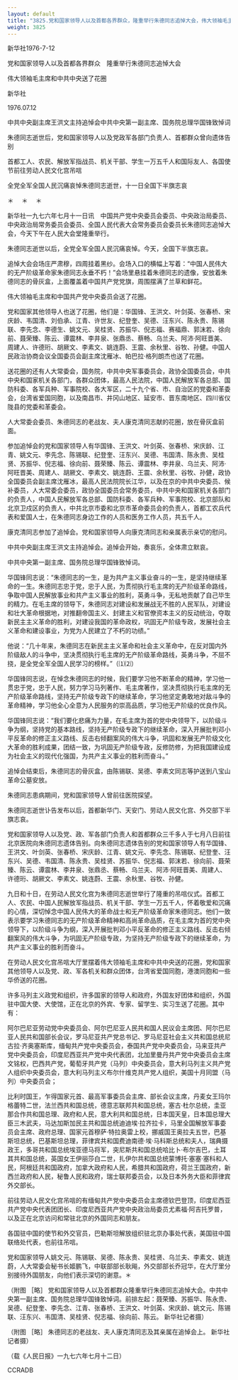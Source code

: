 ```yaml
---
layout: default
title: "3825.党和国家领导人以及首都各界群众，隆重举行朱德同志追悼大会，伟大领袖毛主席和中共中央送了花圈"
weight: 3825
---
```


新华社1976-7-12

党和国家领导人以及首都各界群众　隆重举行朱德同志追悼大会

伟大领袖毛主席和中共中央送了花圈

新华社

1976.07.12

中共中央副主席王洪文主持追悼会中共中央第一副主席、国务院总理华国锋致悼词

朱德同志逝世后，党和国家领导人以及党政军各部门负责人、首都群众曾向遗体告别

首都工人、农民、解放军指战员、机关干部、学生一万五千人和国际友人、各国使节前往劳动人民文化宫吊唁

全党全军全国人民沉痛哀悼朱德同志逝世，十一日全国下半旗志哀

＊                    　＊                    　＊

新华社一九七六年七月十一日讯　中国共产党中央委员会委员、中央政治局委员、中央政治局常务委员会委员、全国人民代表大会常务委员会委员长朱德同志追悼大会，今天下午在人民大会堂隆重举行。

朱德同志逝世以后，全党全军全国人民沉痛哀悼。今天，全国下半旗志哀。

追悼大会会场庄严肃穆，四周挂着黑纱。会场入口的横幅上写着：“中国人民伟大的无产阶级革命家朱德同志永垂不朽！”会场里悬挂着朱德同志的遗像，安放着朱德同志的骨灰盒，上面覆盖着中国共产党党旗，周围摆满了兰草和鲜花。

伟大领袖毛主席和中国共产党中央委员会送了花圈。

党和国家其他领导人也送了花圈，他们是：华国锋、王洪文、叶剑英、张春桥、宋庆龄、韦国清、刘伯承、江青、许世友、纪登奎、吴德、汪东兴、陈永贵、陈锡联、李先念、李德生、姚文元、吴桂贤、苏振华、倪志福、赛福鼎、郭沫若、徐向前、聂荣臻、陈云、谭震林、李井泉、张鼎丞、蔡畅、乌兰夫、阿沛·阿旺晋美、周建人、许德珩、胡厥文、李素文、姚连蔚、王震、余秋里、谷牧、孙健。中国人民政治协商会议全国委员会副主席沈雁冰、帕巴拉·格列朗杰也送了花圈。

送花圈的还有人大常委会，国务院，中共中央军事委员会，政协全国委员会，中共中央和国家机关各部门，各群众团体，最高人民法院，中国人民解放军各总部、国防科委、各军兵种、军事院校、各大军区，二十九个省、市、自治区的党委和革委会，台湾省爱国同胞，以及南昌市、井冈山地区、延安市、晋东南地区、四川省仪陇县的党委和革委会。

人大常委会委员、朱德同志的老战友、夫人康克清同志献的花圈，放在骨灰盒前面。

参加追悼会的党和国家领导人有华国锋、王洪文、叶剑英、张春桥、宋庆龄、江青、姚文元、李先念、陈锡联、纪登奎、汪东兴、吴德、韦国清、陈永贵、吴桂贤、苏振华、倪志福、徐向前、聂荣臻、陈云、谭震林、李井泉、乌兰夫、阿沛·阿旺晋美、周建人、胡厥文、李素文、姚连蔚、王震、余秋里、谷牧、孙健，政协全国委员会副主席沈雁冰，最高人民法院院长江华，以及在京的中共中央委员、候补委员，人大常委会委员，政协全国委员会常务委员，中共中央和国家机关各部门的负责人，中国人民解放军各总部、国防科委、各军兵种、军事院校、北京部队和北京卫戍区的负责人，中共北京市委和北京市革命委员会的负责人，首都工农兵代表和爱国人士，在朱德同志身边工作的人员和医务工作人员，共五千人。

康克清同志参加了追悼会。党和国家领导人向康克清同志和亲属表示亲切的慰问。

中共中央副主席王洪文主持追悼会。追悼会开始，奏哀乐，全体肃立默哀。

中共中央第一副主席、国务院总理华国锋致悼词。

华国锋同志说：“朱德同志的一生，是为共产主义事业奋斗的一生，是坚持继续革命的一生。朱德同志忠于党，忠于人民，为贯彻执行毛主席的无产阶级革命路线，争取中国人民解放事业和共产主义事业的胜利，英勇斗争，无私地贡献了自己毕生的精力。在毛主席的领导下，朱德同志对建设和发展战无不胜的人民军队，对建设和壮大革命根据地，对推翻帝国主义、封建主义和官僚资本主义的反动统治，夺取新民主主义革命的胜利，对建设我国的革命政权，巩固无产阶级专政，发展社会主义革命和建设事业，为党为人民建立了不朽的功绩。”

他说：“几十年来，朱德同志在新民主主义革命和社会主义革命中，在反对国内外阶级敌人的斗争中，坚决贯彻执行毛主席的无产阶级革命路线，英勇斗争，不屈不挠，是全党全军全国人民学习的榜样。”（⑴⑵）

华国锋同志说，在悼念朱德同志的时候，我们要学习他不断革命的精神，学习他一贯忠于党，忠于人民，努力学习马列著作、毛主席著作，坚决贯彻执行毛主席的无产阶级革命路线，坚持无产阶级专政下的继续革命，学习他坚定勇敢地对敌斗争的革命精神，学习他全心全意为人民服务的崇高品质，学习他无产阶级的优良作风。

华国锋同志说：“我们要化悲痛为力量，在毛主席为首的党中央领导下，以阶级斗争为纲，坚持党的基本路线，坚持无产阶级专政下的继续革命，深入开展批判邓小平反革命的修正主义路线、反击右倾翻案风的伟大斗争，巩固和发展无产阶级文化大革命的胜利成果，团结一致，为巩固无产阶级专政，反修防修，为把我国建设成为社会主义的现代化强国，为共产主义事业的胜利而奋斗。”

追悼会结束后，朱德同志的骨灰盒，由陈锡联、吴德、李素文同志等护送到八宝山革命公墓安放。

朱德同志患病期间，党和国家领导人曾前往医院探望。

朱德同志逝世讣告发布以后，首都新华门、天安门、劳动人民文化宫、外交部下半旗志哀。

党和国家领导人以及党、政、军各部门负责人和首都群众三千多人于七月八日前往北京医院向朱德同志遗体告别。向朱德同志遗体告别的党和国家领导人有华国锋、王洪文、叶剑英、张春桥、宋庆龄、江青、姚文元、李先念、陈锡联、纪登奎、汪东兴、吴德、韦国清、陈永贵、吴桂贤、苏振华、倪志福、郭沫若、徐向前、聂荣臻、陈云、谭震林、李井泉、张鼎丞、蔡畅、乌兰夫、阿沛·阿旺晋美、周建人、许德珩、胡厥文、李素文、姚连蔚、王震、余秋里、谷牧、孙健。

九日和十日，在劳动人民文化宫为朱德同志逝世举行了隆重的吊唁仪式。首都工人、农民、中国人民解放军指战员、机关干部、学生一万五千人，怀着敬爱和沉痛的心情，深切悼念中国人民伟大的革命战士和无产阶级革命家朱德同志。他们一致表示要学习朱德同志的无产阶级革命精神和高尚革命品质，在毛主席为首的党中央领导下，以阶级斗争为纲，深入开展批判邓小平反革命的修正主义路线、反击右倾翻案风的伟大斗争，为巩固无产阶级专政，为坚持无产阶级专政下的继续革命，为共产主义事业的胜利而奋斗。

在劳动人民文化宫吊唁大厅里摆着伟大领袖毛主席和中共中央送的花圈，党和国家其他领导人以及党、政、军各机关和群众团体，台湾省爱国同胞，港澳同胞和一些华侨送的花圈。

许多马列主义政党和组织，许多国家的领导人和政府，外国友好团体和组织，外国驻中国大使、大使馆，正在北京的外宾、专家、留学生、实习生送了花圈。其中有：

阿尔巴尼亚劳动党中央委员会、阿尔巴尼亚人民共和国人民议会主席团、阿尔巴尼亚人民共和国部长会议，罗马尼亚共产党总书记、罗马尼亚社会主义共和国总统尼古拉·齐奥塞斯库，缅甸共产党中央委员会，泰国共产党中央委员会，马来亚共产党中央委员会，印度尼西亚共产党中央代表团，北加里曼丹共产党中央委员会主席文铭权，巴西共产党，葡萄牙共产党（马列）中央委员会，意大利马列主义共产党人组织中央委员会，意大利马列主义布尔什维克共产党人组织，美国十月同盟（马列）中央委员会；

比利时国王，乍得国家元首、最高军事委员会主席、部长会议主席，丹麦女王玛尔格蕾特二世，法兰西共和国总统，德意志联邦共和国总统，塞古·杜尔总统，圭亚那合作共和国总理、政府和人民，意大利共和国总统，日本国天皇，日本国总理大臣三木武夫，马达加斯加民主共和国总统迪迪埃·拉齐拉卡，马里全国解放军事委员会主席、政府总理、国家元首穆萨·特拉奥雷上校，挪威国王奥拉夫五世，巴基斯坦总统，巴基斯坦总理，菲律宾共和国费迪南德·埃·马科斯总统和夫人，瑞典摄政王，多哥共和国总统埃亚德马将军，突尼斯共和国总统哈比卜·布尔吉巴，土耳其共和国总统，英国女王伊丽莎白二世，扎伊尔共和国总统蒙博托·塞塞·塞科和人民，阿根廷共和国政府，加拿大政府和人民，希腊共和国政府，荷兰王国政府，新西兰政府和人民，秘鲁人民和政府，瑞士联邦委员会，以及日本外务大臣和菲律宾外交部长。

前往劳动人民文化宫吊唁的有缅甸共产党中央委员会主席德钦巴登顶，印度尼西亚共产党中央代表团团长、印度尼西亚共产党中央政治局委员尤素福·阿吉托罗普，以及正在北京访问和常驻北京的外国同志和朋友。

各国驻中国的使节和外交官员，巴勒斯坦解放组织驻北京办事处代表，美国驻中国联络处代表，也前往吊唁。

党和国家领导人姚文元、陈锡联、吴德、陈永贵、吴桂贤、乌兰夫、李素文、姚连蔚，人大常委会秘书长姬鹏飞，中联部部长耿飚，外交部部长乔冠华，在大厅里分别接待外国朋友，向他们表示深切的谢意。＊

（附图  ［略］ 党和国家领导人以及首都群众隆重举行朱德同志追悼大会。中共中央第一副主席、国务院总理华国锋致悼词。前排左起：聂荣臻、苏振华、陈永贵、吴德、纪登奎、李先念、江青、张春桥、王洪文、叶剑英、宋庆龄、姚文元、陈锡联、汪东兴、韦国清、吴桂贤、倪志福、徐向前、陈云。  新华社记者摄）

（附图  ［略］ 朱德同志的老战友、夫人康克清同志及其亲属在追悼会上。  新华社记者摄）

（载《人民日报》一九七六年七月十二日）

CCRADB

